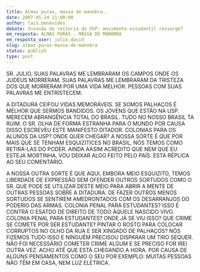```yaml
---
title: Almas puras, massa de manobra..
date: 2007-05-24 21:00:00
author: lais.benevides
debate: Invasão da reitoria da USP: movimento estudantil ressurge?
em_resposta: ALMAS PURAS , MASSA DE MANOBRA
em_resposta_user: julio.david
slug: almas-puras-massa-de-manobra
status: publish 
type: post
---
```


SR. JULIO, SUAS PALAVRAS ME LEMBRARAM OS CAMPOS ONDE OS JUDEUS MORRERAM. SUAS PALAVRAS ME LEMBRARAM DA TRISTEZA DOS QUE MORRERAM POR UMA VIDA MELHOR. PESSOAS COM SUAS PALAVRAS ME ENTRISTECEM.  

A DITADURA CEIFOU VIDAS MEMORÁVEIS. SE SOMOS PALHAÇOS É MELHOR QUE SERMOS BANDIDOS. OS JOVENS QUE ESTÃO NA USP. MERECEM ABRANGÊNCIA TOTAL DO BRASIL. TUDO NO NOSSO BRASIL TA RUIM. O SR. OLHA DE FORMA ESTRANHA PARA O MUNDO POR CAUSA DISSO ESCREVEU ESTE MANIFESTO DITADOR. COLONIAS PARA OS ALUNOS DA USP? ONDE QUER CHEGAR? A NOSSA SORTE É QUE POR MAIS QUE SE TENHAM ESQUIZITICES NO BRASIL, NÓS TEMOS COMO RETIRÁ-LAS DO PODER. AINDA AASIM ACREDITO QUE NEM QUE EU ESTEJA MORTINHA, VOU DEIXAR ALGO FEITO PELO PAÍS. ESTA RÉPLICA AO SEU COMENTÁRIO.  

A NOSSA OUTRA SORTE É QUE AQUI, EMBORA MEIO ESQUIZITO, TEMOS LIBERDADE DE EXPRESSÃO SEM OFENDER OUTROS SORTUDOS COMO O SR. QUE PODE SE UTILIZAR DESTE MEIO PARA ABRIR A MENTE DE OUTRAS PESSOAS SOBRE A DITADURA. DE FAZER OUTROS MENOS SORTUDOS SE SENTIREM AMEDRONTADOS COM OS DESARRANJOS DO PODERIO DAS ARMAS. COLONIA PENAL PARA ESTUDANTES? ISSO É CONTRA O ESATDO DE DIREITO DE TODO ÀQUELE NASCIDO VIVO. COLONIA PENAL PARA ESTUDANTES? ONDE JÁ SE VIU ISSO? QUE CRIME SE COMETE POR SER ESTUDANTE? PINTAR O ROSTO PARA COLOCAR CORRUPTOS NO OLHO DA RUA E SER XINGADO DE PALHAÇOS? NÓS FIZEMOS TUDO ISSO E NINGUÉM PRECISOU DISPARAR UM TIRO SEQUER. NÃO FOI NECESSÁRIO COMETER CRIME ALGUM E SE PRECISO FOR IREI OUTRA VEZ. ACHO ATÉ QUE ESTÁ CHEGANDO A HORA. POR CAUSA DE ALGUNS PENSAMENTOS COMO O SEU POR EXEMPLO: MUITAS PESSOAS NÃO TÊM EM CASA, NEM LUZ ELÉTRICA.
